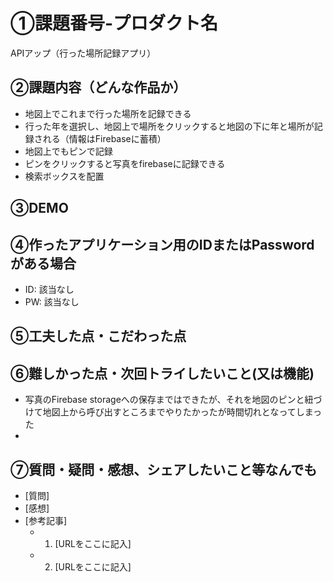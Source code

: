 # ①課題番号-プロダクト名

APIアップ（行った場所記録アプリ）

## ②課題内容（どんな作品か）

- 地図上でこれまで行った場所を記録できる
- 行った年を選択し、地図上で場所をクリックすると地図の下に年と場所が記録される（情報はFirebaseに蓄積）
- 地図上でもピンで記録
- ピンをクリックすると写真をfirebaseに記録できる
- 検索ボックスを配置


## ③DEMO



## ④作ったアプリケーション用のIDまたはPasswordがある場合

- ID: 該当なし
- PW: 該当なし

## ⑤工夫した点・こだわった点



## ⑥難しかった点・次回トライしたいこと(又は機能)

- 写真のFirebase storageへの保存まではできたが、それを地図のピンと紐づけて地図上から呼び出すところまでやりたかったが時間切れとなってしまった
- 

## ⑦質問・疑問・感想、シェアしたいこと等なんでも

- [質問]
- [感想]
- [参考記事]
  - 1. [URLをここに記入]
  - 2. [URLをここに記入]
